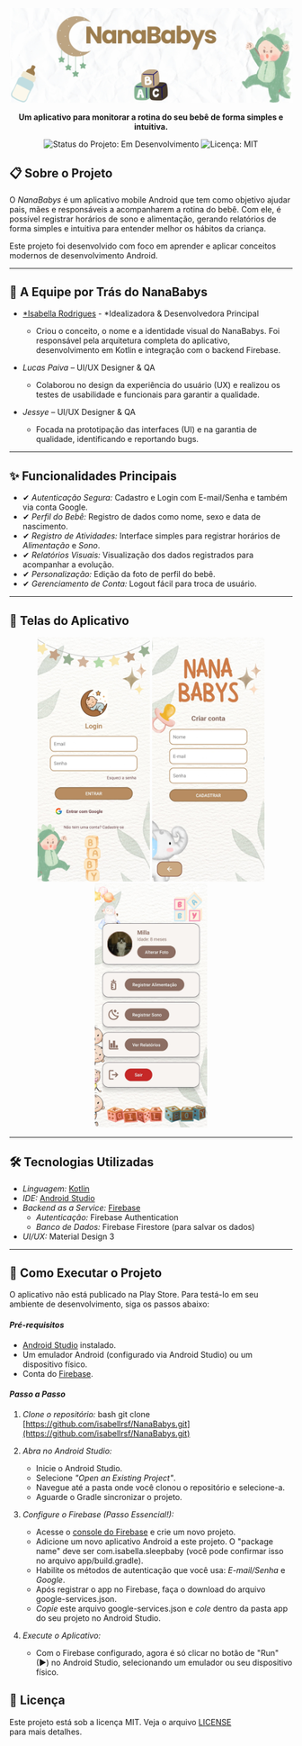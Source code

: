 <p align="center">
  <img src="assets/NanaBabysBanner.jpg" alt="Banner do NanaBabys" width="600"/>
</p>

<p align="center">
  <b>Um aplicativo para monitorar a rotina do seu bebê de forma simples e intuitiva.</b>
</p>

<p align="center">
  <img src="https://img.shields.io/badge/Status-Em%20Desenvolvimento-yellow" alt="Status do Projeto: Em Desenvolvimento">
  <img src="https://img.shields.io/badge/Licen%C3%A7a-MIT-blue" alt="Licença: MIT">
</p>

## 📋 Sobre o Projeto

O *NanaBabys* é um aplicativo mobile Android que tem como objetivo ajudar pais, mães e responsáveis a acompanharem a rotina do bebê. Com ele, é possível registrar horários de sono e alimentação, gerando relatórios de forma simples e intuitiva para entender melhor os hábitos da criança.

Este projeto foi desenvolvido com foco em aprender e aplicar conceitos modernos de desenvolvimento Android.

---

## 👥 A Equipe por Trás do NanaBabys

* [*Isabella Rodrigues](https://www.linkedin.com/in/isabella-rodrigues-7486642a7/) - *Idealizadora & Desenvolvedora Principal
    * Criou o conceito, o nome e a identidade visual do NanaBabys. Foi responsável pela arquitetura completa do aplicativo, desenvolvimento em Kotlin e integração com o backend Firebase.

* *Lucas Paiva* – UI/UX Designer & QA
    * Colaborou no design da experiência do usuário (UX) e realizou os testes de usabilidade e funcionais para garantir a qualidade.

* *Jessye* – UI/UX Designer & QA
    * Focada na prototipação das interfaces (UI) e na garantia de qualidade, identificando e reportando bugs.

---

## ✨ Funcionalidades Principais

* ✔ *Autenticação Segura:* Cadastro e Login com E-mail/Senha e também via conta Google.
* ✔ *Perfil do Bebê:* Registro de dados como nome, sexo e data de nascimento.
* ✔ *Registro de Atividades:* Interface simples para registrar horários de *Alimentação* e *Sono*.
* ✔ *Relatórios Visuais:* Visualização dos dados registrados para acompanhar a evolução.
* ✔ *Personalização:* Edição da foto de perfil do bebê.
* ✔ *Gerenciamento de Conta:* Logout fácil para troca de usuário.

---

## 📱 Telas do Aplicativo

<p align="center">
  <img src="assets/telaloginnana.jpg" alt="Tela de Login" width="200"/>
  <img src="assets/telacriarcontanana.jpg" alt="Tela de Cadastro" width="200"/>
  <img src="assets/teladashboardnana.jpg" alt="Tela Principal" width="200"/>
</p>

---

## 🛠 Tecnologias Utilizadas

- *Linguagem:* [Kotlin](https://kotlinlang.org/)
- *IDE:* [Android Studio](https://developer.android.com/studio)
- *Backend as a Service:* [Firebase](https://firebase.google.com/)
  - *Autenticação:* Firebase Authentication
  - *Banco de Dados:* Firebase Firestore (para salvar os dados)
- *UI/UX:* Material Design 3

---

## 🚀 Como Executar o Projeto

O aplicativo não está publicado na Play Store. Para testá-lo em seu ambiente de desenvolvimento, siga os passos abaixo:

#### *Pré-requisitos*

* [Android Studio](httpss://developer.android.com/studio) instalado.
* Um emulador Android (configurado via Android Studio) ou um dispositivo físico.
* Conta do [Firebase](https://firebase.google.com/).

#### *Passo a Passo*

1.  *Clone o repositório:*
    bash
    git clone [https://github.com/isabellrsf/NanaBabys.git](https://github.com/isabellrsf/NanaBabys.git)
    

2.  *Abra no Android Studio:*
    * Inicie o Android Studio.
    * Selecione *"Open an Existing Project"*.
    * Navegue até a pasta onde você clonou o repositório e selecione-a.
    * Aguarde o Gradle sincronizar o projeto.

3.  *Configure o Firebase (Passo Essencial!):*
    * Acesse o [console do Firebase](https://console.firebase.google.com/) e crie um novo projeto.
    * Adicione um novo aplicativo Android a este projeto. O "package name" deve ser com.isabella.sleepbaby (você pode confirmar isso no arquivo app/build.gradle).
    * Habilite os métodos de autenticação que você usa: *E-mail/Senha* e *Google*.
    * Após registrar o app no Firebase, faça o download do arquivo google-services.json.
    * *Copie* este arquivo google-services.json e *cole* dentro da pasta app do seu projeto no Android Studio.

4.  *Execute o Aplicativo:*
    * Com o Firebase configurado, agora é só clicar no botão de "Run" (▶) no Android Studio, selecionando um emulador ou seu dispositivo físico.

## 📄 Licença

Este projeto está sob a licença MIT. Veja o arquivo [LICENSE](LICENSE) para mais detalhes.
